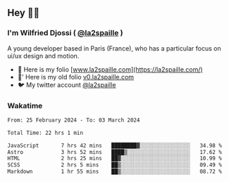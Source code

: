 ## Hey 👋🏾
### I'm Wilfried Djossi ( <a href="https://twitter.com/la2spaille/" target="_blank">@la2spaille</a> )
A young developer based in Paris (France), who has a particular focus on ui/ux design and motion.

- 🎨 Here is my folio [www.la2spaille.com](https://la2spaille.com/)
- 🎨' Here is my old folio [v0.la2spaille.com](https://v0.la2spaille.com/)
- 🐦 My twitter account [@la2spaille](https://twitter.com/la2spaille/)

### Wakatime
<!--START_SECTION:waka-->

```txt
From: 25 February 2024 - To: 03 March 2024

Total Time: 22 hrs 1 min

JavaScript       7 hrs 42 mins   ████████▓░░░░░░░░░░░░░░░░   34.98 %
Astro            3 hrs 52 mins   ████▒░░░░░░░░░░░░░░░░░░░░   17.62 %
HTML             2 hrs 25 mins   ██▓░░░░░░░░░░░░░░░░░░░░░░   10.99 %
SCSS             2 hrs 5 mins    ██▒░░░░░░░░░░░░░░░░░░░░░░   09.49 %
Markdown         1 hr 55 mins    ██▒░░░░░░░░░░░░░░░░░░░░░░   08.72 %
```

<!--END_SECTION:waka-->
<!--
**la2spaille/la2spaille** is a ✨ _special_ ✨ repository because its `README.md` (this file) appears on your GitHub profile.

Here are some ideas to get you started:

- 🔭 I’m currently working on ...
- 🌱 I’m currently learning ...
- 👯 I’m looking to collaborate on ...
- 🤔 I’m looking for help with ...
- 💬 Ask me about ...
- 📫 How to reach me: ...
- 😄 Pronouns: ...
- ⚡ Fun fact: ...
-->
